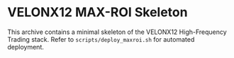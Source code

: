 # VELONX12 MAX-ROI Skeleton

This archive contains a minimal skeleton of the VELONX12 High-Frequency Trading stack.
Refer to `scripts/deploy_maxroi.sh` for automated deployment.
